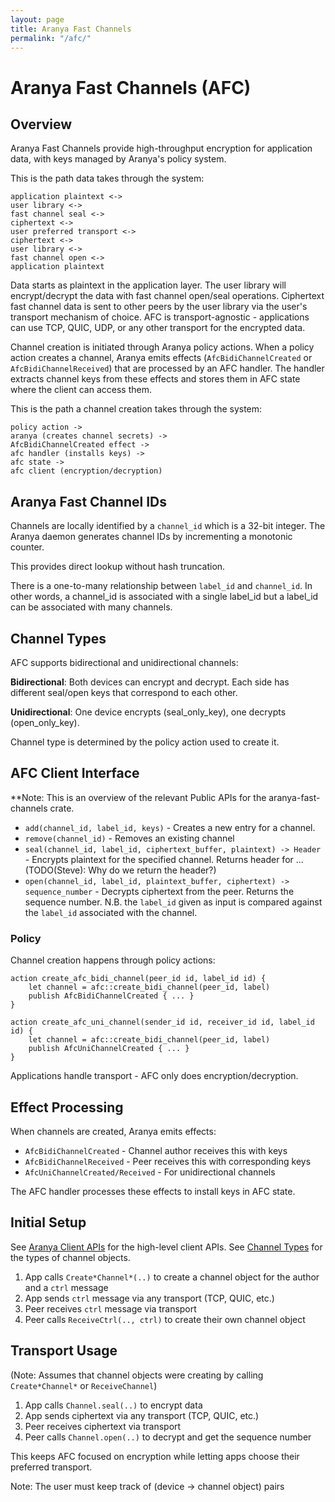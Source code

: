 ```yaml
---
layout: page
title: Aranya Fast Channels
permalink: "/afc/"
---
```


# Aranya Fast Channels (AFC)

## Overview

Aranya Fast Channels provide high-throughput encryption for application data, with keys managed by Aranya's policy system.

This is the path data takes through the system:
```
application plaintext <->
user library <->
fast channel seal <->
ciphertext <->
user preferred transport <->
ciphertext <->
user library <->
fast channel open <->
application plaintext
```

Data starts as plaintext in the application layer. The user library will encrypt/decrypt the data with fast channel open/seal operations.
Ciphertext fast channel data is sent to other peers by the user library via the user's transport mechanism of choice.
AFC is transport-agnostic - applications can use TCP, QUIC, UDP, or any other transport for the encrypted data.

Channel creation is initiated through Aranya policy actions. When a policy action creates a channel, Aranya emits effects (`AfcBidiChannelCreated` or `AfcBidiChannelReceived`) that are processed by an AFC handler. The handler extracts channel keys from these effects and stores them in AFC state where the client can access them.

This is the path a channel creation takes through the system:
```
policy action ->
aranya (creates channel secrets) ->
AfcBidiChannelCreated effect ->
afc handler (installs keys) ->
afc state ->
afc client (encryption/decryption)
```

## Aranya Fast Channel IDs

Channels are locally identified by a `channel_id` which is a 32-bit integer. 
The Aranya daemon generates channel IDs by incrementing a monotonic counter.

This provides direct lookup without hash truncation.

There is a one-to-many relationship between `label_id` and `channel_id`. In other words, a channel_id is associated with a single label_id but a label_id can be associated with many channels.

## Channel Types

AFC supports bidirectional and unidirectional channels:

**Bidirectional**: Both devices can encrypt and decrypt. Each side has
different seal/open keys that correspond to each other.

**Unidirectional**: One device encrypts (seal_only_key), one decrypts
(open_only_key).

Channel type is determined by the policy action used to create it.

## AFC Client Interface

**Note: This is an overview of the relevant Public APIs for the aranya-fast-channels crate.

- `add(channel_id, label_id, keys)` -
  Creates a new entry for a channel.
- `remove(channel_id)` -
  Removes an existing channel
- `seal(channel_id, label_id, ciphertext_buffer, plaintext) -> Header` -
  Encrypts plaintext for the specified channel. Returns header for ...
  (TODO(Steve): Why do we return the header?)
- `open(channel_id, label_id, plaintext_buffer, ciphertext) -> sequence_number` -
  Decrypts ciphertext from the peer. Returns the sequence number.
  N.B. the `label_id` given as input is compared against the `label_id` associated with the channel.

### Policy

Channel creation happens through policy actions:

```policy
action create_afc_bidi_channel(peer_id id, label_id id) {
    let channel = afc::create_bidi_channel(peer_id, label)
    publish AfcBidiChannelCreated { ... }
}

action create_afc_uni_channel(sender_id id, receiver_id id, label_id id) {
    let channel = afc::create_bidi_channel(peer_id, label)
    publish AfcUniChannelCreated { ... }
}
```

Applications handle transport - AFC only does encryption/decryption.

## Effect Processing

When channels are created, Aranya emits effects:
- `AfcBidiChannelCreated` - Channel author receives this with keys
- `AfcBidiChannelReceived` - Peer receives this with corresponding keys
- `AfcUniChannelCreated/Received` - For unidirectional channels

The AFC handler processes these effects to install keys in AFC state.

## Initial Setup

See [Aranya Client APIs](/docs/aranya-mvp.md#client-apis-1) for the high-level client APIs.
See [Channel Types](/docs/aranya-mvp.md#channel-types) for the types of channel objects.

1. App calls `Create*Channel*(..)` to create a channel object for the author and a `ctrl` message
2. App sends `ctrl` message via any transport (TCP, QUIC, etc.)
3. Peer receives `ctrl` message via transport
4. Peer calls `ReceiveCtrl(.., ctrl)` to create their own channel object

## Transport Usage

(Note: Assumes that channel objects were creating by calling `Create*Channel*` or `ReceiveChannel`)

1. App calls `Channel.seal(..)` to encrypt data
2. App sends ciphertext via any transport (TCP, QUIC, etc.)
3. Peer receives ciphertext via transport  
4. Peer calls `Channel.open(..)` to decrypt and get the sequence number

This keeps AFC focused on encryption while letting apps choose their
preferred transport.

Note: The user must keep track of (device -> channel object) pairs
